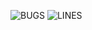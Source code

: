 ![BUGS](https://badgen.net/static/100+/BUGS/green?labelColor=yellow)
![LINES](https://badgen.net/static/2K/Lines/green?labelColor=pink)